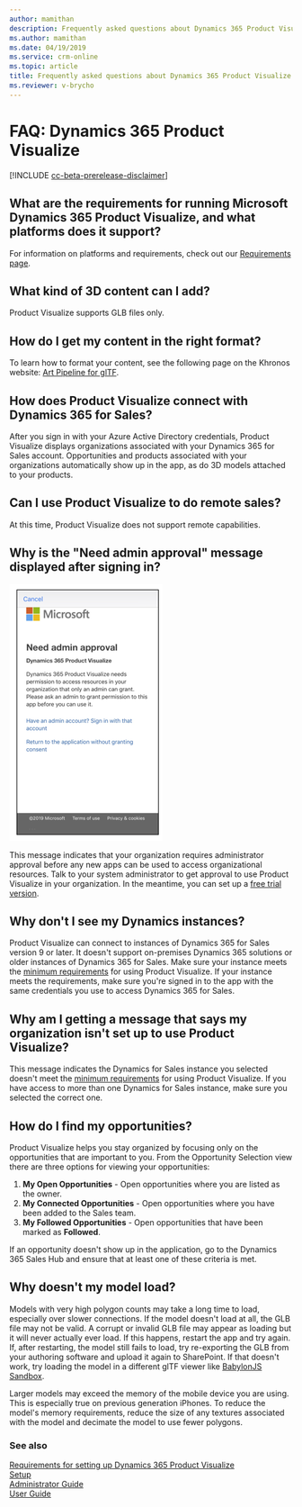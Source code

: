 ```yaml
---
author: mamithan
description: Frequently asked questions about Dynamics 365 Product Visualize
ms.author: mamithan
ms.date: 04/19/2019
ms.service: crm-online
ms.topic: article
title: Frequently asked questions about Dynamics 365 Product Visualize
ms.reviewer: v-brycho
---
```


# FAQ: Dynamics 365 Product Visualize

[!INCLUDE [cc-beta-prerelease-disclaimer](../includes/cc-beta-prerelease-disclaimer.md)]

## What are the requirements for running Microsoft Dynamics 365 Product Visualize, and what platforms does it support?

For information on platforms and requirements, check out our [Requirements page](requirements.md).

## What kind of 3D content can I add?

Product Visualize supports GLB files only.

## How do I get my content in the right format?

To learn how to format your content, see the following page on the Khronos website: [Art Pipeline for glTF](https://go.microsoft.com/fwlink/p/?linkid=2083000). 

## How does Product Visualize connect with Dynamics 365 for Sales?

After you sign in with your Azure Active Directory credentials, Product Visualize displays organizations associated with your Dynamics 365 for Sales account. Opportunities and products associated with your organizations automatically show up in the app, as do 3D models attached to your products.
	
## Can I use Product Visualize to do remote sales?

At this time, Product Visualize does not support remote capabilities.


## Why is the "Need admin approval" message displayed after signing in?

![Admin Approval](media/admin-approval.PNG "Admin Approval")

This message indicates that your organization requires administrator approval before any new apps can be used to access organizational resources. Talk to your system administrator to get approval to use Product Visualize in your organization. In the meantime, you can set up a [free trial version](setup.md). 

## Why don't I see my Dynamics instances?
 
Product Visualize can connect to instances of Dynamics 365 for Sales version 9 or later. It doesn't support on-premises Dynamics 365 solutions or older instances of Dynamics 365 for Sales. Make sure your instance meets the [minimum requirements](requirements.md) for using Product Visualize. If your instance meets the requirements, make sure you're signed in to the app with the same credentials you use to access Dynamics 365 for Sales.

## Why am I getting a message that says my organization isn't set up to use Product Visualize?

This message indicates the Dynamics for Sales instance you selected doesn't meet the [minimum requirements](requirements.md) for using Product Visualize. If you have access to more than one Dynamics for Sales instance, make sure you selected the correct one.

## How do I find my opportunities?

Product Visualize helps you stay organized by focusing only on the opportunities that are important to you. From the Opportunity Selection view there are three options for viewing your opportunities:

1. **My Open Opportunities** - Open opportunities where you are listed as the owner.
2. **My Connected Opportunities** - Open opportunities where you have been added to the Sales team.
3. **My Followed Opportunities** - Open opportunities that have been marked as __Followed__.

If an opportunity doesn't show up in the application, go to the Dynamics 365 Sales Hub and ensure that at least one of these criteria is met.

## Why doesn't my model load?

Models with very high polygon counts may take a long time to load, especially over slower connections. If the model doesn't load at all,  the GLB file may not be valid. A corrupt or invalid GLB file may appear as loading but it will never actually ever load. If this happens, restart the app and try again. If, after restarting, the model still fails to load, try re-exporting the GLB from your authoring software and upload it again to SharePoint. If that doesn't work, try loading the model in a different glTF viewer like [BabylonJS Sandbox](https://sandbox.babylonjs.com/). 

Larger models may exceed the memory of the mobile device you are using. This is especially true on previous generation iPhones. To reduce the model's memory requirements, reduce the size of any textures associated with the model and decimate the model to use fewer polygons.

### See also

[Requirements for setting up Dynamics 365 Product Visualize](requirements.md)<br>
[Setup](setup.md)<br>
[Administrator Guide](admin-guide.md)<br>
[User Guide](user-guide.md)<br>
